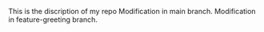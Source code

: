 This is the discription of my repo
Modification in main branch.
Modification in feature-greeting branch.
	
